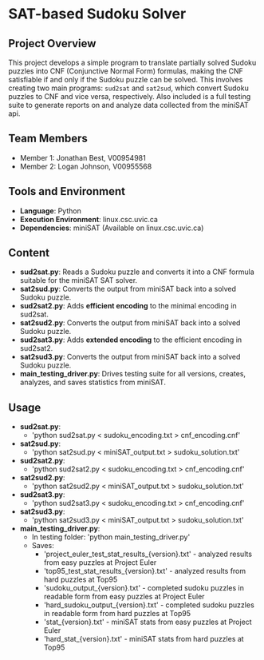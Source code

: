 # SAT-based Sudoku Solver

## Project Overview
This project develops a simple program to translate partially solved Sudoku puzzles into CNF (Conjunctive Normal Form) formulas, making the CNF satisfiable if and only if the Sudoku puzzle can be solved. This involves creating two main programs: `sud2sat` and `sat2sud`, which convert Sudoku puzzles to CNF and vice versa, respectively. Also included is a full testing suite to generate reports on and analyze data collected from the miniSAT api.

## Team Members
- Member 1: Jonathan Best, V00954981
- Member 2: Logan Johnson, V00955568

## Tools and Environment
- **Language**: Python
- **Execution Environment**: linux.csc.uvic.ca
- **Dependencies**: miniSAT (Available on linux.csc.uvic.ca)

## Content
- **sud2sat.py**: Reads a Sudoku puzzle and converts it into a CNF formula suitable for the miniSAT SAT solver.
- **sat2sud.py**: Converts the output from miniSAT back into a solved Sudoku puzzle.
- **sud2sat2.py**: Adds **efficient encoding** to the minimal encoding in sud2sat.
- **sat2sud2.py**: Converts the output from miniSAT back into a solved Sudoku puzzle.
- **sud2sat3.py**: Adds **extended encoding** to the efficient encoding in sud2sat2.
- **sat2sud3.py**: Converts the output from miniSAT back into a solved Sudoku puzzle.
- **main_testing_driver.py**: Drives testing suite for all versions, creates, analyzes, and saves statistics from miniSAT.

## Usage
- **sud2sat.py**: 
    - 'python sud2sat.py < sudoku_encoding.txt > cnf_encoding.cnf'
- **sat2sud.py**: 
    - 'python sat2sud.py < miniSAT_output.txt > sudoku_solution.txt'
- **sud2sat2.py**: 
    - 'python sud2sat2.py < sudoku_encoding.txt > cnf_encoding.cnf'
- **sat2sud2.py**: 
    - 'python sat2sud2.py < miniSAT_output.txt > sudoku_solution.txt'
- **sud2sat3.py**: 
    - 'python sud2sat3.py < sudoku_encoding.txt > cnf_encoding.cnf'
- **sat2sud3.py**: 
    - 'python sat2sud3.py < miniSAT_output.txt > sudoku_solution.txt'
- **main_testing_driver.py**: 
    - In testing folder: 'python main_testing_driver.py'
    - Saves:
        - 'project_euler_test_stat_results_{version}.txt' - analyzed results from easy puzzles at Project Euler
        - 'top95_test_stat_results_{version}.txt' - analyzed results from hard puzzles at Top95
        - 'sudoku_output_{version}.txt' - completed sudoku puzzles in readable form from easy puzzles at Project Euler
        - 'hard_sudoku_output_{version}.txt' - completed sudoku puzzles in readable form from hard puzzles at Top95
        - 'stat_{version}.txt' - miniSAT stats from easy puzzles at Project Euler
        - 'hard_stat_{version}.txt' - miniSAT stats from hard puzzles at Top95
